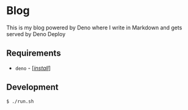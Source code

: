 # Blog

This is my blog powered by Deno where I write in Markdown and gets served by
Deno Deploy

## Requirements

- `deno` - [[_install_]](https://deno.land/#installation)

## Development

```sh
$ ./run.sh
```

